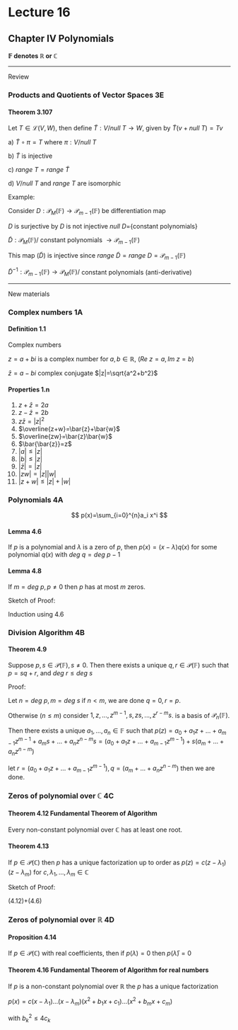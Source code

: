 # Lecture 16

## Chapter IV Polynomials

**$\mathbb{F}$ denotes $\mathbb{R}$ or $\mathbb{C}$**

---

Review

### Products and Quotients of Vector Spaces 3E

#### Theorem 3.107

Let $T\in \mathscr{L}(V,W)$, then define $\tilde{T}:V/null\ T\to W$, given by $\tilde{T}(v+null\ T)=Tv$

a) $\tilde{T}\circ \pi=T$ where $\pi: V/null\ T$

b) $\tilde{T}$ is injective

c) $range\ T=range\ \tilde{T}$

d) $V/null\ T$ and $range\ T$ are isomorphic

Example: 

Consider $D:\mathscr{P}_M(\mathbb{F})\to \mathscr{P}_{m-1}(\mathbb{F})$ be differentiation map

$D$ is surjective by $D$ is not injective $null\ D=${constant polynomials}

$\tilde{D}:\mathscr{P}_M(\mathbb{F})/$ constant polynomials $\to \mathscr{P}_{m-1}(\mathbb{F})$

This map ($\tilde{D}$) is injective since $range\ \tilde{D}=range\ D=\mathscr{P}_{m-1}(\mathbb{F})$

$\tilde{D}^{-1}:\mathscr{P}_{m-1}(\mathbb{F})\to \mathscr{P}_M(\mathbb{F})/$ constant polynomials (anti-derivative)

---

New materials

### Complex numbers 1A

#### Definition 1.1

Complex numbers

$z=a+bi$ is a complex number for $a,b\in \mathbb{R}$, ($Re\ z=a,Im\ z=b$)

$\bar{z}=a-bi$ complex conjugate $|z|=\sqrt{a^2+b^2}$

#### Properties 1.n

1. $z+\bar{z}=2a$
2. $z-\bar{z}=2b$
3. $z\bar{z}=|z|^2$
4. $\overline{z+w}=\bar{z}+\bar{w}$
5. $\overline{zw}=\bar{z}\bar{w}$
6. $\bar{\bar{z}}=z$
7. $|a|\leq |z|$
8. $|b|\leq |z|$
9. $|\bar{z}|=|z|$
10. $|zw|=|z||w|$
11. $|z+w|\leq |z|+|w|$

### Polynomials 4A

$$
p(x)=\sum_{i=0}^{n}a_i x^i
$$

#### Lemma 4.6

If $p$ is a polynomial and $\lambda$ is a zero of $p$, then $p(x)=(x-\lambda)q(x)$ for some polynomial $q(x)$ with $deg\ q=deg\ p -1$

#### Lemma 4.8

If $m=deg\ p,p\neq 0$ then $p$ has at most $m$ zeros.

Sketch of Proof:

Induction using 4.6

### Division Algorithm 4B

#### Theorem 4.9

Suppose $p,s\in \mathscr{P}(\mathbb{F}),s\neq 0$. Then there exists a unique $q,r\in \mathscr{P}(\mathbb{F})$ such that $p=sq+r$, and $deg\ r\leq deg\ s$

Proof:

Let $n=deg\ p,m=deg\ s$ if $n< m$, we are done $q=0,r=p$.

Otherwise ($n\leq m$) consider $1,z,...,z^{m-1},s,zs,...,z^{r-m}s$. is a basis of $\mathscr{P}_n(\mathbb{F})$.

Then there exists a unique $a_1,...,a_n\in\mathbb{F}$ such that $p(z)=a_0+a_1z+...+a_{m-1}z^{m-1}+a_m s+...+ a_n z^{n-m}s=(a_0+a_1z+...+a_{m-1}z^{m-1})+s(a_m +...+a_n z^{n-m})$

let $r=(a_0+a_1z+...+a_{m-1}z^{m-1}), q=(a_m +...+a_n z^{n-m})$ then we are done.

### Zeros of polynomial over $\mathbb{C}$ 4C

#### Theorem 4.12 Fundamental Theorem of Algorithm

Every non-constant polynomial over $\mathbb{C}$ has at least one root.

#### Theorem 4.13

If $p\in \mathscr{P}(\mathbb{C})$ then $p$ has a unique factorization up to order  as $p(z)=c(z-\lambda_1)(z-\lambda_m)$ for $c,\lambda_1,...,\lambda_m\in \mathbb{C}$

Sketch of Proof:

(4.12)+(4.6)

### Zeros of polynomial over $\mathbb{R}$ 4D

#### Proposition 4.14

If $p\in \mathscr{P}(\mathbb{C})$ with real coefficients, then if $p(\lambda )=0$ then $p(\bar{\lambda})=0$

#### Theorem 4.16 Fundamental Theorem of Algorithm for real numbers

If $p$ is a non-constant polynomial over $\mathbb{R}$ the $p$ has a unique factorization

$p(x)=c(x-\lambda_1)...(x-\lambda_m)(x^2+b_1 x+c_1)...(x^2+b_m x+c_m)$

with $b_k^2\leq 4c_k$

